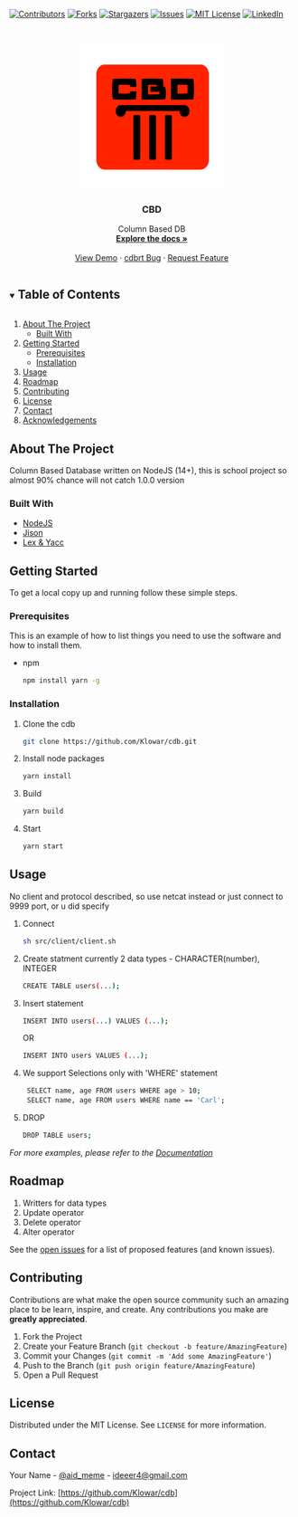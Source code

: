 
[![Contributors][contributors-shield]][contributors-url]
[![Forks][forks-shield]][forks-url]
[![Stargazers][stars-shield]][stars-url]
[![Issues][issues-shield]][issues-url]
[![MIT License][license-shield]][license-url]
[![LinkedIn][linkedin-shield]][linkedin-url]



<!-- PROJECT LOGO -->
<br />
<p align="center">
  <a href="https://github.com/Klowar/cdb">
    <img src="images/logo.png" alt="Logo" width="256" height="256">
  </a>

  <h3 align="center">CBD</h3>

  <p align="center">
    Column Based DB
    <br />
    <a href="https://github.com/Klowar/cdb"><strong>Explore the docs »</strong></a>
    <br />
    <br />
    <a href="https://github.com/Klowar/cdb">View Demo</a>
    ·
    <a href="https://github.com/Klowar/cdb/issues">cdbrt Bug</a>
    ·
    <a href="https://github.com/Klowar/cdb/issues">Request Feature</a>
  </p>
</p>



<!-- TABLE OF CONTENTS -->
<details open="open">
  <summary><h2 style="display: inline-block">Table of Contents</h2></summary>
  <ol>
    <li>
      <a href="#about-the-project">About The Project</a>
      <ul>
        <li><a href="#built-with">Built With</a></li>
      </ul>
    </li>
    <li>
      <a href="#getting-started">Getting Started</a>
      <ul>
        <li><a href="#prerequisites">Prerequisites</a></li>
        <li><a href="#installation">Installation</a></li>
      </ul>
    </li>
    <li><a href="#usage">Usage</a></li>
    <li><a href="#roadmap">Roadmap</a></li>
    <li><a href="#contributing">Contributing</a></li>
    <li><a href="#license">License</a></li>
    <li><a href="#contact">Contact</a></li>
    <li><a href="#acknowledgements">Acknowledgements</a></li>
  </ol>
</details>



<!-- ABOUT THE PROJECT -->
## About The Project

Column Based Database written on NodeJS (14+), this is school project so almost 90% chance will not catch 1.0.0 version


### Built With

* [NodeJS](https://nodejs.org/)
* [Jison](https://github.com/zaach/jison)
* [Lex & Yacc](http://mech.math.msu.su/~vvb/FormLang/LexYacc/lexyacc.htm)



<!-- GETTING STARTED -->
## Getting Started

To get a local copy up and running follow these simple steps.

### Prerequisites

This is an example of how to list things you need to use the software and how to install them.
* npm
  ```sh
  npm install yarn -g
  ```

### Installation

1. Clone the cdb
   ```sh
   git clone https://github.com/Klowar/cdb.git
   ```
2. Install node packages
   ```sh
   yarn install
   ```
3. Build
    ```sh
    yarn build
    ```
4. Start
   ```sh
   yarn start
   ```


<!-- USAGE EXAMPLES -->
## Usage

No client and protocol described, so use netcat instead or just connect to 9999 port, or u did specify


1.  Connect
    ```sh
    sh src/client/client.sh
    ```
2. Create statment currently 2 data types - CHARACTER(number), INTEGER
    ```sh
    CREATE TABLE users(...);
    ```
3. Insert statement
    ```sh
    INSERT INTO users(...) VALUES (...); 
    ```
    OR
    ```sh
    INSERT INTO users VALUES (...); 
    ```
4. We support Selections only with 'WHERE' statement
   ```sh
    SELECT name, age FROM users WHERE age > 10;
    SELECT name, age FROM users WHERE name == 'Carl';
    ```
5. DROP
    ```sh
    DROP TABLE users;
    ```


_For more examples, please refer to the [Documentation](https://github.com/Klowar/cdb/wiki)_



<!-- ROADMAP -->
## Roadmap

1. Writters for data types
2. Update operator
3. Delete operator
4. Alter operator

See the [open issues](https://github.com/Klowar/cdb/issues) for a list of proposed features (and known issues).



<!-- CONTRIBUTING -->
## Contributing

Contributions are what make the open source community such an amazing place to be learn, inspire, and create. Any contributions you make are **greatly appreciated**.

1. Fork the Project
2. Create your Feature Branch (`git checkout -b feature/AmazingFeature`)
3. Commit your Changes (`git commit -m 'Add some AmazingFeature'`)
4. Push to the Branch (`git push origin feature/AmazingFeature`)
5. Open a Pull Request



<!-- LICENSE -->
## License

Distributed under the MIT License. See `LICENSE` for more information.



<!-- CONTACT -->
## Contact

Your Name - [@aid_meme](https://twitter.com/aid_meme) - ideeer4@gmail.com

Project Link: [https://github.com/Klowar/cdb](https://github.com/Klowar/cdb)




<!-- MARKDOWN LINKS & IMAGES -->
<!-- https://www.markdownguide.org/basic-syntax/#reference-style-links -->
[contributors-shield]: https://img.shields.io/github/contributors/Klowar/cdb.svg?style=for-the-badge
[contributors-url]: https://github.com/Klowar/cdb/graphs/contributors
[forks-shield]: https://img.shields.io/github/forks/Klowar/cdb.svg?style=for-the-badge
[forks-url]: https://github.com/Klowar/cdb/network/members
[stars-shield]: https://img.shields.io/github/stars/Klowar/cdb.svg?style=for-the-badge
[stars-url]: https://github.com/Klowar/cdb/stargazers
[issues-shield]: https://img.shields.io/github/issues/Klowar/cdb.svg?style=for-the-badge
[issues-url]: https://github.com/Klowar/cdb/issues
[license-shield]: https://img.shields.io/github/license/Klowar/cdb.svg?style=for-the-badge
[license-url]: https://github.com/Klowar/cdb/blob/master/LICENSE.txt
[linkedin-shield]: https://img.shields.io/badge/-LinkedIn-black.svg?style=for-the-badge&logo=linkedin&colorB=555
[linkedin-url]: https://linkedin.com/in/Klowar